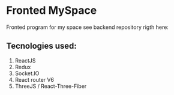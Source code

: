 # Fronted MySpace 
Fronted program for my space 
see backend repository rigth here:

## Tecnologies used:
1. ReactJS
2. Redux
3. Socket.IO
4. React router V6 
5. ThreeJS / React-Three-Fiber
